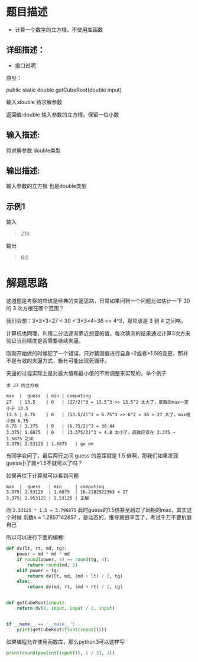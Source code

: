 # 题目描述

* 计算一个数字的立方根，不使用库函数

## 详细描述：

* 接口说明

原型：

public static double getCubeRoot(double input)

输入:double 待求解参数

返回值:double  输入参数的立方根，保留一位小数


## 输入描述:
待求解参数 double类型

## 输出描述:
输入参数的立方根 也是double类型

## 示例1

输入
> 216

输出
> 6.0


# 解题思路

这道题是考察的应该是经典的夹逼思路，日常如果问到一个问题比如估计一下 30 的 3 次方根在哪个范围？

我们会想：3×3×3=27 < 30 < 3×3×4=36 << 4^3，那应该是 3 到 4 之间咯。

计算机也同理，利用二分法逐渐靠近想要的值，每次猜测的结果通过计算3次方来验证当前精度是否需要继续夹逼。

刚刚开始做的时候犯了一个错误，只对猜测值进行自身÷2或者×1.5的变更，那并不是有效的夹逼方式，极有可能出现死循环。

夹逼的过程实际上是对最大值和最小值的不断调整来实现的，举个例子

```text
求 27 的立方根

max  |  guess  | min | computing
27   | 13.5    | 0   | (27/2)^3 = 13.5^3 >> 13.5^2 太大了，底数的max一定小于 13.5
13.5 | 6.75    | 0   | (13.5/2)^3 = 6.75^3 >> 6^2 = 36 > 27 大了，max缩小到 6.75
6.75 | 3.375   | 0   | (6.75/2)^3 = 38.44
3.375| 1.6875  | 0   | (3.375/2)^3 ≈ 4.8 太小了，底数应该在 3.375 ~ 1.6875 之间
3.375| 2.53125 | 1.6875   | go on
```

有同学会问了，最后两行之间 guess 的差距就是 1.5 倍啊，那我们如果发现guess小了就×1.5不就可以了吗？

如果再往下计算就可以看到问题

```text
max  |  guess   | min     | computing
3.375| 2.53125  | 1.6875  | 16.2182922363 < 27
3.375| 2.953125 | 2.53125 | 正解
```

而 `2.53125 * 1.5 = 3.796875` 此时guess的1.5倍甚至超过了同期的max，其实这个时候 系数k ≈ 1.2857142857 ，是动态的，推导就很辛苦了，考试千万不要折磨自己

所以可以进行下面的编程:

```python
def dv(lt, rt, md, tg):
    power = md * md * md
    if round(power, 4) == round(tg, 4):
        return round(md, 1)
    elif power > tg:
        return dv(lt, md, (md + lt) / 2, tg)
    else:
        return dv(md, rt, (md + rt) / 2, tg)


def getCubeRoot(input):
    return dv(0, input, input / 2, input)


if __name__ == '__main__':
    print(getCubeRoot(float(input())))
```

如果编程允许使用函数库，那么python3可以这样写

```python
print(round(pow(int(input()), 1 / 3), 1))
```
